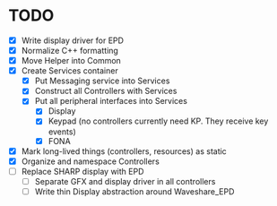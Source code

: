 # TODO

- [x] Write display driver for EPD
- [x] Normalize C++ formatting
- [x] Move Helper into Common
- [x] Create Services container
  - [x] Put Messaging service into Services
  - [x] Construct all Controllers with Services
  - [x] Put all peripheral interfaces into Services
    - [x] Display
    - [x] Keypad (no controllers currently need KP. They receive key events)
    - [x] FONA
- [x] Mark long-lived things (controllers, resources) as static
- [x] Organize and namespace Controllers
- [ ] Replace SHARP display with EPD
  - [ ] Separate GFX and display driver in all controllers
  - [ ] Write thin Display abstraction around Waveshare_EPD
